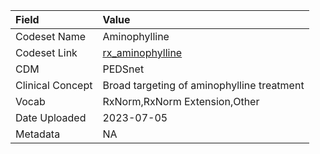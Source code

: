 |Field            |Value                                      |
|:----------------|:------------------------------------------|
|Codeset Name     |Aminophylline                              |
|Codeset Link     |[rx_aminophylline](https://github.com/PEDSnet/Variable-Dictionary/blob/main/drugs/rx_aminophylline.csv)|
|CDM              |PEDSnet                                    |
|Clinical Concept |Broad targeting of aminophylline treatment |
|Vocab            |RxNorm,RxNorm Extension,Other              |
|Date Uploaded    |2023-07-05                                 |
|Metadata         |NA                                         |
